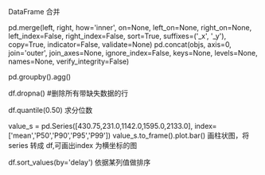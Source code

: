 
DataFrame 合并

pd.merge(left, right, how='inner', on=None, left_on=None, right_on=None,
         left_index=False, right_index=False, sort=True,
         suffixes=('_x', '_y'), copy=True, indicator=False,
         validate=None)
pd.concat(objs, axis=0, join='outer', join_axes=None, ignore_index=False,
       keys=None, levels=None, names=None, verify_integrity=False)

pd.groupby().agg()

df.dropna()   #删除所有带缺失数据的行


df.quantile(0.50)   求分位数

value_s = pd.Series([430.75,231.0,1142.0,1595.0,2133.0],
             index=['mean','P50','P90','P95','P99'])
value_s.to_frame().plot.bar()                            画柱状图，将series 转成 df,可画出index 为横坐标的图


df.sort_values(by='delay')    依据某列值做排序

